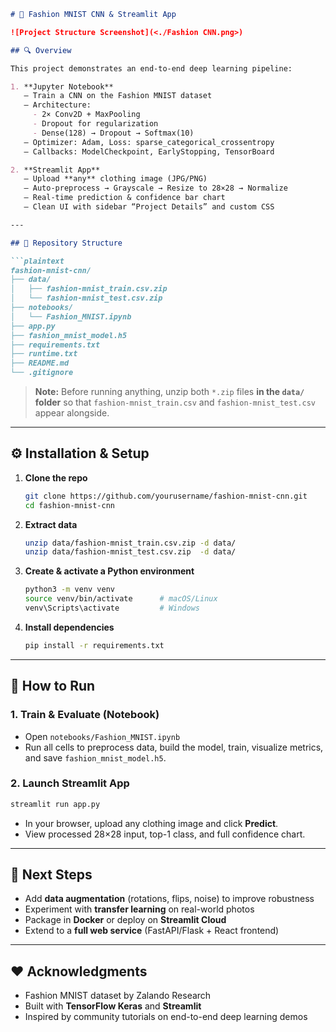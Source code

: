 ````markdown
# 👗 Fashion MNIST CNN & Streamlit App

![Project Structure Screenshot](<./Fashion CNN.png>)

## 🔍 Overview

This project demonstrates an end-to-end deep learning pipeline:

1. **Jupyter Notebook**  
   – Train a CNN on the Fashion MNIST dataset  
   – Architecture:  
     - 2× Conv2D + MaxPooling  
     - Dropout for regularization  
     - Dense(128) → Dropout → Softmax(10)  
   – Optimizer: Adam, Loss: sparse_categorical_crossentropy  
   – Callbacks: ModelCheckpoint, EarlyStopping, TensorBoard  

2. **Streamlit App**  
   – Upload **any** clothing image (JPG/PNG)  
   – Auto-preprocess → Grayscale → Resize to 28×28 → Normalize  
   – Real-time prediction & confidence bar chart  
   – Clean UI with sidebar “Project Details” and custom CSS  

---

## 📂 Repository Structure

```plaintext
fashion-mnist-cnn/
├── data/
│   ├── fashion-mnist_train.csv.zip
│   └── fashion-mnist_test.csv.zip
├── notebooks/
│   └── Fashion_MNIST.ipynb
├── app.py
├── fashion_mnist_model.h5
├── requirements.txt
├── runtime.txt
├── README.md
└── .gitignore
````

> **Note:** Before running anything, unzip both `*.zip` files **in the `data/` folder** so that `fashion-mnist_train.csv` and `fashion-mnist_test.csv` appear alongside.

---

## ⚙️ Installation & Setup

1. **Clone the repo**

   ```bash
   git clone https://github.com/yourusername/fashion-mnist-cnn.git
   cd fashion-mnist-cnn
   ```

2. **Extract data**

   ```bash
   unzip data/fashion-mnist_train.csv.zip -d data/
   unzip data/fashion-mnist_test.csv.zip  -d data/
   ```

3. **Create & activate a Python environment**

   ```bash
   python3 -m venv venv
   source venv/bin/activate      # macOS/Linux
   venv\Scripts\activate         # Windows
   ```

4. **Install dependencies**

   ```bash
   pip install -r requirements.txt
   ```

---

## 🚀 How to Run

### 1. Train & Evaluate (Notebook)

* Open `notebooks/Fashion_MNIST.ipynb`
* Run all cells to preprocess data, build the model, train, visualize metrics, and save `fashion_mnist_model.h5`.

### 2. Launch Streamlit App

```bash
streamlit run app.py
```

* In your browser, upload any clothing image and click **Predict**.
* View processed 28×28 input, top-1 class, and full confidence chart.



---

## 🔮 Next Steps

* Add **data augmentation** (rotations, flips, noise) to improve robustness
* Experiment with **transfer learning** on real-world photos
* Package in **Docker** or deploy on **Streamlit Cloud**
* Extend to a **full web service** (FastAPI/Flask + React frontend)

---

## ❤️ Acknowledgments

* Fashion MNIST dataset by Zalando Research
* Built with **TensorFlow Keras** and **Streamlit**
* Inspired by community tutorials on end-to-end deep learning demos

```
```
